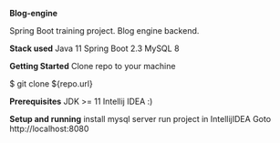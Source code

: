 **Blog-engine**

Spring Boot training project. Blog engine backend.

**Stack used**
Java 11
Spring Boot 2.3
MySQL 8

**Getting Started**
Clone repo to your machine

$ git clone ${repo.url}

**Prerequisites**
JDK >= 11
Intellij IDEA :)

**Setup and running**
install mysql server
run project in IntellijIDEA
Goto http://localhost:8080